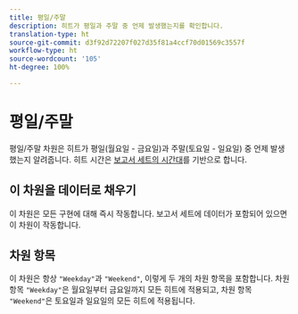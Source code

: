 ```yaml
---
title: 평일/주말
description: 히트가 평일과 주말 중 언제 발생했는지를 확인합니다.
translation-type: ht
source-git-commit: d3f92d72207f027d35f81a4ccf70d01569c3557f
workflow-type: ht
source-wordcount: '105'
ht-degree: 100%

---
```



# 평일/주말

평일/주말 차원은 히트가 평일(월요일 - 금요일)과 주말(토요일 - 일요일) 중 언제 발생했는지 알려줍니다. 히트 시간은 [보고서 세트의 시간대](/help/admin/admin/general-acct-settings-admin.md)를 기반으로 합니다.

## 이 차원을 데이터로 채우기

이 차원은 모든 구현에 대해 즉시 작동합니다. 보고서 세트에 데이터가 포함되어 있으면 이 차원이 작동합니다.

## 차원 항목

이 차원은 항상 `"Weekday"`과 `"Weekend"`, 이렇게 두 개의 차원 항목을 포함합니다. 차원 항목 `"Weekday"`은 월요일부터 금요일까지 모든 히트에 적용되고, 차원 항목 `"Weekend"`은 토요일과 일요일의 모든 히트에 적용됩니다.
